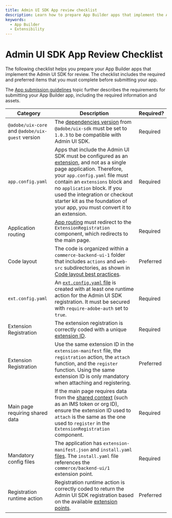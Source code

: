 ```yaml
---
title: Admin UI SDK App review checklist
description: Learn how to prepare App Builder apps that implement the Admin UI SDK for review.
keywords:
  - App Builder
  - Extensibility
---
```


# Admin UI SDK App Review Checklist

The following checklist helps you prepare your App Builder apps that implement the Admin UI SDK for review. The checklist includes the required and preferred items that you must complete before submitting your app.

The [App submission guidelines](../app-development/app-submission-guidelines.md) topic further describes the requirements for submitting your App Builder app, including the required information and assets.

Category | Description | Required?
--- | --- | ---
`@adobe/uix-core` and `@adobe/uix-guest` version | The [dependencies version](./app-registration.md#add-an-extensionregistration-component) from `@adobe/uix-sdk` must be set to `1.0.3` to be compatible with Admin UI SDK.| Required
`app.config.yaml`| Apps that include the Admin UI SDK must be configured as an [extension](https://developer.adobe.com/app-builder/docs/guides/app_builder_guides/extensions/extensions), and not as a single page application. Therefore, your `app.config.yaml` file must contain an `extensions` block and no `application` block. If you used the integration or checkout starter kit as the foundation of your app, you must convert it to an extension. | Required
Application routing | [App routing](./app-registration.md#update-the-appjs-routing) must redirect to the `ExtensionRegistration` component, which redirects to the main page.| Required
Code layout | The code is organized within a `commerce-backend-ui-1` folder that includes `actions` and `web-src` subdirectories, as shown in [Code layout best practices](./app-registration.md#code-layout-best-practices).| Preferred
`ext.config.yaml` | An [`ext.config.yaml` file](./app-registration.md#add-or-update-the-extconfigyaml) is created with at least one runtime action for the Admin UI SDK registration. It must be secured with `require-adobe-auth` set to `true`. | Required
Extension Registration | The extension registration is correctly coded with a unique [extension ID](https://developer.adobe.com/commerce/extensibility/admin-ui-sdk/app-registration/#add-an-extensionregistration-component).| Required
Extension Registration | Use the same extension ID in the `extension-manifest` file, the `registration` action, the `attach` function, and the `register` function. Using the same extension ID is only mandatory when attaching and registering.| Preferred
Main page requiring shared data | If the main page requires data from the [shared context](https://developer.adobe.com/commerce/extensibility/admin-ui-sdk/extension-points/#shared-contexts) (such as an IMS token or org ID), ensure the extension ID used to `attach` is the same as the one used to `register` in the `ExtensionRegistration` component. | Required
Mandatory config files | The application has `extension-manifest.json` and `install.yaml` [files](https://developer.adobe.com/commerce/extensibility/admin-ui-sdk/app-registration/#add-or-update-the-installyml-file). The `install.yaml` file references the `commerce/backend-ui/1` extension point.|Required
Registration runtime action | Registration runtime action is correctly coded to return the Admin UI SDK registration based on the available [extension points](./extension-points/index.md). | Preferred
